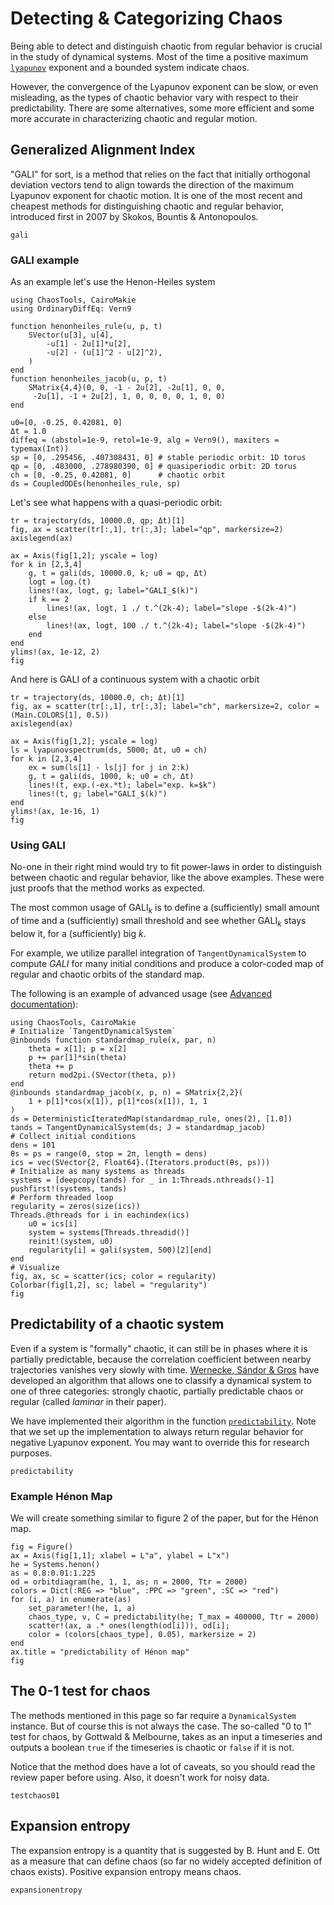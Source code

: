 # Detecting & Categorizing Chaos
Being able to detect and distinguish chaotic from regular behavior is crucial in the study of dynamical systems.
Most of the time a positive maximum [`lyapunov`](@ref) exponent
and a bounded system indicate chaos.

However, the convergence of the Lyapunov exponent can be slow, or even misleading, as the types of chaotic behavior vary with respect to their predictability.
There are some alternatives, some more efficient and some more accurate in characterizing chaotic and regular motion.

## Generalized Alignment Index
"GALI" for sort, is a method that relies on the fact that initially orthogonal deviation vectors tend to align towards the direction of the maximum Lyapunov exponent for chaotic motion.
It is one of the most recent and cheapest methods for distinguishing chaotic and regular behavior, introduced first in 2007 by Skokos, Bountis & Antonopoulos.
```@docs
gali
```

### GALI example

As an example let's use the Henon-Heiles system
```@example MAIN
using ChaosTools, CairoMakie
using OrdinaryDiffEq: Vern9

function henonheiles_rule(u, p, t)
    SVector(u[3], u[4],
        -u[1] - 2u[1]*u[2],
        -u[2] - (u[1]^2 - u[2]^2),
    )
end
function henonheiles_jacob(u, p, t)
    SMatrix{4,4}(0, 0, -1 - 2u[2], -2u[1], 0, 0,
     -2u[1], -1 + 2u[2], 1, 0, 0, 0, 0, 1, 0, 0)
end

u0=[0, -0.25, 0.42081, 0]
Δt = 1.0
diffeq = (abstol=1e-9, retol=1e-9, alg = Vern9(), maxiters = typemax(Int))
sp = [0, .295456, .407308431, 0] # stable periodic orbit: 1D torus
qp = [0, .483000, .278980390, 0] # quasiperiodic orbit: 2D torus
ch = [0, -0.25, 0.42081, 0]      # chaotic orbit
ds = CoupledODEs(henonheiles_rule, sp)
```

Let's see what happens with a quasi-periodic orbit:

```@example MAIN
tr = trajectory(ds, 10000.0, qp; Δt)[1]
fig, ax = scatter(tr[:,1], tr[:,3]; label="qp", markersize=2)
axislegend(ax)

ax = Axis(fig[1,2]; yscale = log)
for k in [2,3,4]
    g, t = gali(ds, 10000.0, k; u0 = qp, Δt)
    logt = log.(t)
    lines!(ax, logt, g; label="GALI_$(k)")
    if k == 2
        lines!(ax, logt, 1 ./ t.^(2k-4); label="slope -$(2k-4)")
    else
        lines!(ax, logt, 100 ./ t.^(2k-4); label="slope -$(2k-4)")
    end
end
ylims!(ax, 1e-12, 2)
fig
```

And here is GALI of a continuous system with a chaotic orbit
```@example MAIN
tr = trajectory(ds, 10000.0, ch; Δt)[1]
fig, ax = scatter(tr[:,1], tr[:,3]; label="ch", markersize=2, color = (Main.COLORS[1], 0.5))
axislegend(ax)

ax = Axis(fig[1,2]; yscale = log)
ls = lyapunovspectrum(ds, 5000; Δt, u0 = ch)
for k in [2,3,4]
    ex = sum(ls[1] - ls[j] for j in 2:k)
    g, t = gali(ds, 1000, k; u0 = ch, Δt)
    lines!(t, exp.(-ex.*t); label="exp. k=$k")
    lines!(t, g; label="GALI_$(k)")
end
ylims!(ax, 1e-16, 1)
fig
```


### Using GALI
No-one in their right mind would try to fit power-laws in order to distinguish between chaotic and regular behavior, like the above examples. These were just proofs that the method works as expected.

The most common usage of $\text{GALI}_k$ is to define a (sufficiently) small
amount of time and a (sufficiently) small threshold and see whether $\text{GALI}_k$
stays below it, for a (sufficiently) big $k$.

For example, we utilize parallel integration of `TangentDynamicalSystem` to compute $GALI$ for many initial conditions and produce a color-coded map of regular and chaotic orbits of the standard map.

The following is an example of advanced usage (see [Advanced documentation](@ref)):
```@example MAIN
using ChaosTools, CairoMakie
# Initialize `TangentDynamicalSystem`
@inbounds function standardmap_rule(x, par, n)
    theta = x[1]; p = x[2]
    p += par[1]*sin(theta)
    theta += p
    return mod2pi.(SVector(theta, p))
end
@inbounds standardmap_jacob(x, p, n) = SMatrix{2,2}(
    1 + p[1]*cos(x[1]), p[1]*cos(x[1]), 1, 1
)
ds = DeterministicIteratedMap(standardmap_rule, ones(2), [1.0])
tands = TangentDynamicalSystem(ds; J = standardmap_jacob)
# Collect initial conditions
dens = 101
θs = ps = range(0, stop = 2π, length = dens)
ics = vec(SVector{2, Float64}.(Iterators.product(θs, ps)))
# Initialize as many systems as threads
systems = [deepcopy(tands) for _ in 1:Threads.nthreads()-1]
pushfirst!(systems, tands)
# Perform threaded loop
regularity = zeros(size(ics))
Threads.@threads for i in eachindex(ics)
    u0 = ics[i]
    system = systems[Threads.threadid()]
    reinit!(system, u0)
    regularity[i] = gali(system, 500)[2][end]
end
# Visualize
fig, ax, sc = scatter(ics; color = regularity)
Colorbar(fig[1,2], sc; label = "regularity")
fig
```

## Predictability of a chaotic system

Even if a system is "formally" chaotic, it can still be in phases where it is partially
predictable, because the correlation coefficient between nearby trajectories vanishes
very slowly with time.
[Wernecke, Sándor & Gros](https://www.nature.com/articles/s41598-017-01083-x) have
developed an algorithm that allows one to classify a dynamical system to one of three
categories: strongly chaotic, partially predictable chaos or regular
(called *laminar* in their paper).

We have implemented their algorithm in the function [`predictability`](@ref).
Note that we set up the implementation to always return regular behavior for negative
Lyapunov exponent. You may want to override this for research purposes.

```@docs
predictability
```

### Example Hénon Map
We will create something similar to figure 2 of the paper, but for the Hénon map.

```@example MAIN
fig = Figure()
ax = Axis(fig[1,1]; xlabel = L"a", ylabel = L"x")
he = Systems.henon()
as = 0.8:0.01:1.225
od = orbitdiagram(he, 1, 1, as; n = 2000, Ttr = 2000)
colors = Dict(:REG => "blue", :PPC => "green", :SC => "red")
for (i, a) in enumerate(as)
    set_parameter!(he, 1, a)
    chaos_type, ν, C = predictability(he; T_max = 400000, Ttr = 2000)
    scatter!(ax, a .* ones(length(od[i])), od[i];
    color = (colors[chaos_type], 0.05), markersize = 2)
end
ax.title = "predictability of Hénon map"
fig
```

## The 0-1 test for chaos

The methods mentioned in this page so far require a `DynamicalSystem` instance.
But of course this is not always the case. The so-called "0 to 1" test for chaos, by
Gottwald & Melbourne, takes as an input a timeseries and outputs a boolean `true` if
the timeseries is chaotic or `false` if it is not.

Notice that the method does have a lot of caveats, so you should read the review paper
before using. Also, it doesn't work for noisy data.

```@docs
testchaos01
```

## Expansion entropy

The expansion entropy is a quantity that is suggested by B. Hunt and E. Ott as a measure
that can define chaos (so far no widely accepted definition of chaos exists).
Positive expansion entropy means chaos.

```@docs
expansionentropy
```

